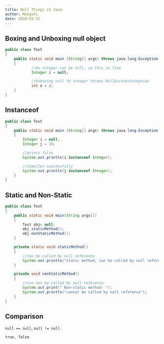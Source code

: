 ```yaml
---
title: Null Things in Java
author: Mingshi
date: 2020-03-22
---
```


## Boxing and Unboxing null object

```java
public class Test
{
	public static void main (String[] args) throws java.lang.Exception
	{
			//An integer can be null, so this is fine
			Integer i = null;

			//Unboxing null to integer throws NullpointerException
			int a = i;
	}
}
```

## Instanceof

```java
public class Test
{
	public static void main (String[] args) throws java.lang.Exception
	{
		Integer i = null;
		Integer j = 10;

		//prints false
		System.out.println(i instanceof Integer);

		//Compiles successfully
		System.out.println(j instanceof Integer);
	}
}
```

## Static and Non-Static

```java
public class Test
{
	public static void main(String args[])
	{
		Test obj= null;
		obj.staticMethod();
		obj.nonStaticMethod();
	}

	private static void staticMethod()
	{
		//Can be called by null reference
		System.out.println("static method, can be called by null reference");
	}

	private void nonStaticMethod()
	{
		//Can not be called by null reference
		System.out.print(" Non-static method- ");
		System.out.println("cannot be called by null reference");
	}
}
```

## Comparison

`null == null`, `null != null`

`true, false`
